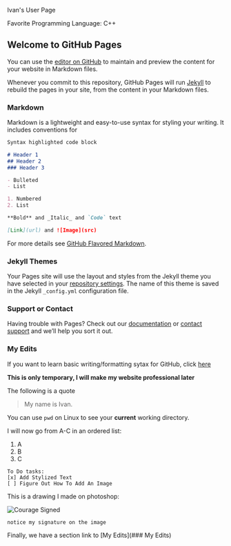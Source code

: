 Ivan's User Page

Favorite Programming Language: C++

## Welcome to GitHub Pages

You can use the [editor on GitHub](https://github.com/i1robles/i1robles.github.io/edit/main/README.md) to maintain and preview the content for your website in Markdown files.

Whenever you commit to this repository, GitHub Pages will run [Jekyll](https://jekyllrb.com/) to rebuild the pages in your site, from the content in your Markdown files.

### Markdown

Markdown is a lightweight and easy-to-use syntax for styling your writing. It includes conventions for

```markdown
Syntax highlighted code block

# Header 1
## Header 2
### Header 3

- Bulleted
- List

1. Numbered
2. List

**Bold** and _Italic_ and `Code` text

[Link](url) and ![Image](src)
```

For more details see [GitHub Flavored Markdown](https://guides.github.com/features/mastering-markdown/).

### Jekyll Themes

Your Pages site will use the layout and styles from the Jekyll theme you have selected in your [repository settings](https://github.com/i1robles/i1robles.github.io/settings). The name of this theme is saved in the Jekyll `_config.yml` configuration file.

### Support or Contact

Having trouble with Pages? Check out our [documentation](https://docs.github.com/categories/github-pages-basics/) or [contact support](https://github.com/contact) and we’ll help you sort it out.

### My Edits

If you want to learn basic writing/formatting sytax for GitHub, click [here](https://docs.github.com/en/free-pro-team@latest/github/writing-on-github/basic-writing-and-formatting-syntax#links)

**This is only temporary, I will make my website professional later**

The following is a quote

> My name is Ivan.

You can use `pwd` on Linux to see your **current** working directory.

I will now go from A-C in an ordered list:

1. A
2. B
3. C

```
To Do tasks:
[x] Add Stylized Text
[ ] Figure Out How To Add An Image
```

This is a drawing I made on photoshop:

![Courage Signed](https://user-images.githubusercontent.com/59822186/103745948-2f874080-4fb5-11eb-9bf3-9b82d91a6ad2.jpg)

`notice my signature on the image`

Finally, we have a section link to [My Edits](### My Edits)




